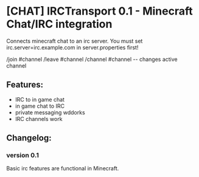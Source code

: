 [CHAT] IRCTransport 0.1 - Minecraft Chat/IRC integration
=============================================================

Connects minecraft chat to an irc server.
You must set irc.server=irc.example.com in server.properties first!

  /join #channel
  /leave #channel
  /channel #channel -- changes active channel


Features:
---------
  * IRC to in game chat
  * in game chat to IRC
  * private messaging wddorks
  * IRC channels work

Changelog:
----------
### version 0.1
Basic irc features are functional in Minecraft.
